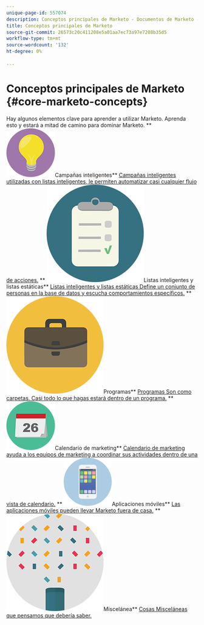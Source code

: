 ```yaml
---
unique-page-id: 557074
description: Conceptos principales de Marketo - Documentos de Marketo - Documentación del producto
title: Conceptos principales de Marketo
source-git-commit: 26573c20c411208e5a01aa7ec73a97e7208b35d5
workflow-type: tm+mt
source-wordcount: '132'
ht-degree: 0%

---
```



# Conceptos principales de Marketo {#core-marketo-concepts}

Hay algunos elementos clave para aprender a utilizar Marketo. Aprenda esto y estará a mitad de camino para dominar Marketo.
** ![Campañas inteligentes](assets/seo-01.png)Campañas inteligentes** [Campañas inteligentes utilizadas con listas inteligentes, le permiten automatizar casi cualquier flujo de acciones.](https://docs.marketo.com/display/DOCS/Smart+Campaigns)     ** ![Listas inteligentes y listas estáticas](assets/office-35.png)Listas inteligentes y listas estáticas** [Listas inteligentes y listas estáticas Define un conjunto de personas en la base de datos y escucha comportamientos específicos.](https://docs.marketo.com/display/DOCS/Smart+Lists+and+Static+Lists)     ** ![Programas](assets/office-02.png)Programas** [Programas Son como carpetas. Casi todo lo que hagas estará dentro de un programa.](https://docs.marketo.com/display/DOCS/Programs)     ** ![Calendario de marketing](assets/office-10.png)Calendario de marketing** [Calendario de marketing ayuda a los equipos de marketing a coordinar sus actividades dentro de una vista de calendario.](https://docs.marketo.com/display/DOCS/Marketing+Calendar)     ** ![Aplicaciones móviles](assets/mobile-apps.png)Aplicaciones móviles** [Las aplicaciones móviles pueden llevar Marketo fuera de casa.](core-marketo-concepts/mobile-apps.md)     ** ![Miscelánea](assets/party-11.png)Miscelánea** [Cosas Misceláneas que pensamos que debería saber.](https://docs.marketo.com/display/DOCS/Miscellaneous)
